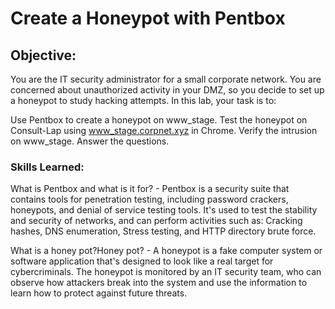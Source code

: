# Create a Honeypot with Pentbox
## Objective:

You are the IT security administrator for a small corporate network. You are concerned about unauthorized activity in your DMZ, so you decide to set up a honeypot to study hacking attempts.
In this lab, your task is to:

Use Pentbox to create a honeypot on www_stage.
Test the honeypot on Consult-Lap using www_stage.corpnet.xyz in Chrome.
Verify the intrusion on www_stage.
Answer the questions.

### Skills Learned:

What is Pentbox and what is it for? - Pentbox is a security suite that contains tools for penetration testing, including password crackers, honeypots, and denial of service testing tools. It's used to test the stability and security of networks, and can perform activities such as: Cracking hashes, DNS enumeration, Stress testing, and HTTP directory brute force.

What is a honey pot?Honey pot? - A honeypot is a fake computer system or software application that's designed to look like a real target for cybercriminals. The honeypot is monitored by an IT security team, who can observe how attackers break into the system and use the information to learn how to protect against future threats. 
